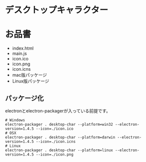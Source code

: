 # デスクトップキャラクター

# お品書   
-  index.html    
-  main.js
-  icon.ico
-  icon.png
-  icon.icns
-  mac版パッケージ
-  Linux版パッケージ


## パッケージ化
electronとelectron-packagerが入っている前提です。

```  
# Windows
electron-packager . desktop-char --platform=win32 --electron-version=1.4.5 --icon=./icon.ico
# OSX
electron-packager . desktop-char --platform=darwin --electron-version=1.4.5 --icon=./icon.icns
# Linux
electron-packager . desktop-char --platform=linux --electron-version=1.4.5 --icon=./icon.png
```
